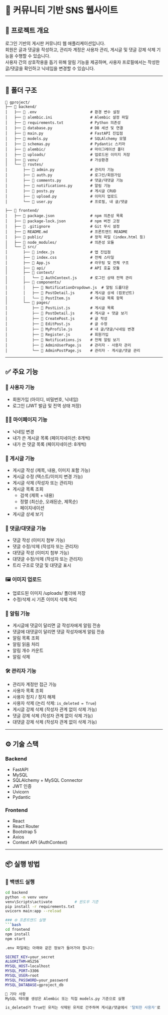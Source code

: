 # 📌 커뮤니티 기반 SNS 웹사이트

## 📖 프로젝트 개요

로그인 기반의 게시판 커뮤니티 웹 애플리케이션입니다.  
회원은 글과 댓글을 작성하고, 관리자 계정은 사용자 관리, 게시글 및 댓글 강제 삭제 기능을 수행할 수 있습니다.  
사용자 간의 상호작용을 돕기 위해 알림 기능을 제공하며, 사용자 프로필에서는 작성한 글/댓글을 확인하고 닉네임을 변경할 수 있습니다.

---

## 📁 폴더 구조

```
📁 gproject/
├── 📁 backend/
│   ├── 📜 .env                        # 환경 변수 설정
│   ├── 📜 alembic.ini                 # Alembic 설정 파일
│   ├── 📜 requirements.txt            # Python 의존성
│   ├── 📜 database.py                 # DB 세션 및 연결
│   ├── 📜 main.py                     # FastAPI 진입점
│   ├── 📜 models.py                   # SQLAlchemy 모델
│   ├── 📜 schemas.py                  # Pydantic 스키마
│   ├── 📁 alembic/                    # 마이그레이션 폴더
│   ├── 📁 uploads/                    # 업로드된 이미지 저장
│   ├── 📁 venv/                       # 가상환경
│   └── 📁 routes/
│       ├── 📜 admin.py                # 관리자 기능
│       ├── 📜 auth.py                 # 로그인/회원가입
│       ├── 📜 comments.py             # 댓글/대댓글 기능
│       ├── 📜 notifications.py        # 알림 기능
│       ├── 📜 posts.py                # 게시글 CRUD
│       ├── 📜 upload.py               # 이미지 업로드
│       └── 📜 user.py                 # 프로필, 내 글/댓글

├── 📁 frontend/
│   ├── 📜 package.json                # npm 의존성 목록
│   ├── 📜 package-lock.json           # npm 버전 고정
│   ├── 📜 .gitignore                  # Git 무시 설정
│   ├── 📜 README.md                   # 프론트엔드 README
│   ├── 📁 public/                     # 정적 파일 (index.html 등)
│   ├── 📁 node_modules/               # 의존성 모듈
│   └── 📁 src/
│       ├── 📜 index.js                # 앱 진입점
│       ├── 📜 index.css               # 전체 스타일
│       ├── 📜 App.js                  # 라우팅 및 전체 구조
│       ├── 📁 api/                    # API 호출 모듈
│       ├── 📁 context/
│       │   └── 📜 AuthContext.js      # 로그인 상태 전역 관리
│       ├── 📁 components/
│       │   ├── 📜 NotificationDropdown.js  # 알림 드롭다운
│       │   ├── 📜 PostDetail.js       # 게시글 상세 (컴포넌트)
│       │   └── 📜 PostItem.js         # 게시글 목록 항목
│       └── 📁 pages/
│           ├── 📜 PostList.js         # 게시글 목록
│           ├── 📜 PostDetail.js       # 게시글 + 댓글 보기
│           ├── 📜 CreatePost.js       # 글 작성
│           ├── 📜 EditPost.js         # 글 수정
│           ├── 📜 MyProfile.js        # 내 글/댓글/닉네임 변경
│           ├── 📜 Register.js         # 회원가입
│           ├── 📜 Notifications.js    # 전체 알림 보기
│           ├── 📜 AdminUserPage.js    # 관리자 - 사용자 관리
│           └── 📜 AdminPostPage.js    # 관리자 - 게시글/댓글 관리

```


---

## ✅ 주요 기능

### 👤 사용자 기능

- 회원가입 (아이디, 비밀번호, 닉네임)
- 로그인 (JWT 발급 및 전역 상태 저장)

### 🙋‍♂️ 마이페이지 기능

- 닉네임 변경
- 내가 쓴 게시글 목록 (페이지네이션: 8개씩)
- 내가 쓴 댓글 목록 (페이지네이션: 8개씩)

### 📝 게시글 기능

- 게시글 작성 (제목, 내용, 이미지 포함 가능)
- 게시글 수정 (텍스트/이미지 변경 가능)
- 게시글 삭제 (작성자 또는 관리자)
- 게시글 목록 조회
  - 검색 (제목 + 내용)
  - 정렬 (최신순, 오래된순, 제목순)
  - 페이지네이션
- 게시글 상세 보기

### 💬 댓글/대댓글 기능

- 댓글 작성 (이미지 첨부 가능)
- 댓글 수정/삭제 (작성자 또는 관리자)
- 대댓글 작성 (이미지 첨부 가능)
- 대댓글 수정/삭제 (작성자 또는 관리자)
- 트리 구조로 댓글 및 대댓글 표시

### 🖼️ 이미지 업로드

- 업로드된 이미지 /uploads/ 폴더에 저장
- 수정/삭제 시 기존 이미지 삭제 처리

### 🔔 알림 기능

- 게시글에 댓글이 달리면 글 작성자에게 알림 전송
- 댓글에 대댓글이 달리면 댓글 작성자에게 알림 전송
- 알림 목록 조회
- 알림 읽음 처리
- 알림 개수 카운트
- 알림 삭제

### 🛠 관리자 기능

- 관리자 계정만 접근 가능
- 사용자 목록 조회
- 사용자 정지 / 정지 해제
- 사용자 삭제 (논리 삭제: `is_deleted = True`)
- 게시글 강제 삭제 (작성자 관계 없이 삭제 가능)
- 댓글 강제 삭제 (작성자 관계 없이 삭제 가능)
- 대댓글 강제 삭제 (작성자 관계 없이 삭제 가능)

---

## ⚙️ 기술 스택

### Backend
- FastAPI
- MySQL
- SQLAlchemy + MySQL Connector
- JWT 인증
- Uvicorn
- Pydantic

### Frontend
- React
- React Router
- Bootstrap 5
- Axios
- Context API (AuthContext)

---

## 📦 실행 방법

### 🔧 백엔드 실행

```bash
cd backend
python -m venv venv
venv\Scripts\activate          # 윈도우 기준
pip install -r requirements.txt
uvicorn main:app --reload

### 🌐 프론트엔드 실행
```bash
cd frontend
npm install
npm start

.env 파일에는 아래와 같은 정보가 들어가야 합니다:

SECRET_KEY=your_secret
ALGORITHM=HS256
MYSQL_HOST=localhost
MYSQL_PORT=3306
MYSQL_USER=root
MYSQL_PASSWORD=your_password
MYSQL_DATABASE=gproject_db

📝 기타 사항
MySQL 테이블 생성은 Alembic 또는 직접 models.py 기준으로 실행

is_deleted가 True인 유저는 삭제된 유저로 간주하며 게시글/댓글에서 '탈퇴한 사용자'로 표시됨
